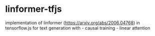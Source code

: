 # linformer-tfjs
implementation of linformer (https://arxiv.org/abs/2006.04768) in tensorflow.js for text generation with
	- causal training
	- linear attention
